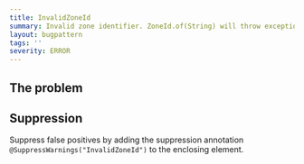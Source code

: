 ```yaml
---
title: InvalidZoneId
summary: Invalid zone identifier. ZoneId.of(String) will throw exception at runtime.
layout: bugpattern
tags: ''
severity: ERROR
---
```


<!--
*** AUTO-GENERATED, DO NOT MODIFY ***
To make changes, edit the @BugPattern annotation or the explanation in docs/bugpattern.
-->

## The problem


## Suppression
Suppress false positives by adding the suppression annotation `@SuppressWarnings("InvalidZoneId")` to the enclosing element.
